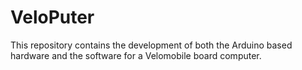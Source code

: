 # VeloPuter
This repository contains the development of both the Arduino based hardware and the software for a Velomobile board computer. 
